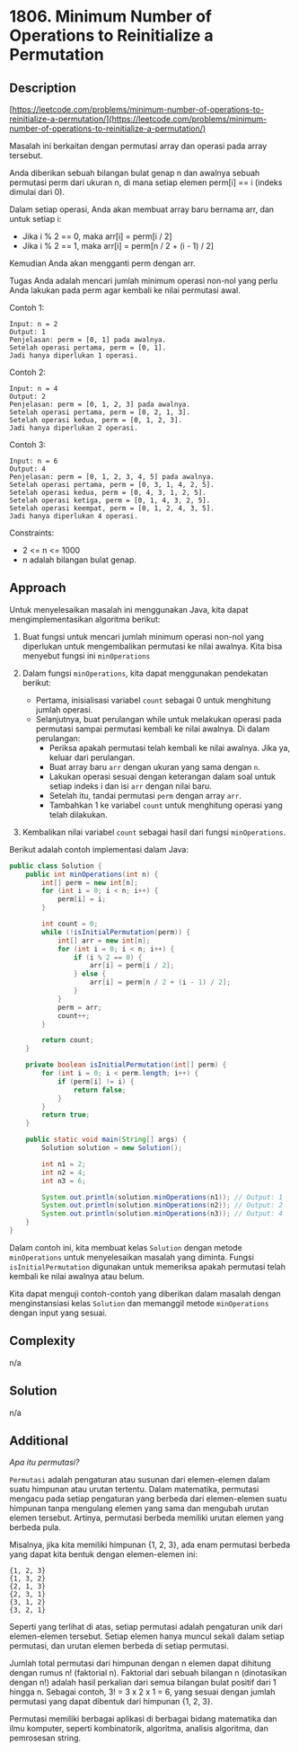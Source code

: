 # 1806. Minimum Number of Operations to Reinitialize a Permutation

## Description

[https://leetcode.com/problems/minimum-number-of-operations-to-reinitialize-a-permutation/](https://leetcode.com/problems/minimum-number-of-operations-to-reinitialize-a-permutation/)

Masalah ini berkaitan dengan permutasi array dan operasi pada array tersebut.

Anda diberikan sebuah bilangan bulat genap n dan awalnya sebuah permutasi perm dari ukuran n, di mana setiap elemen perm[i] == i (indeks dimulai dari 0).

Dalam setiap operasi, Anda akan membuat array baru bernama arr, dan untuk setiap i:

- Jika i % 2 == 0, maka arr[i] = perm[i / 2]
- Jika i % 2 == 1, maka arr[i] = perm[n / 2 + (i - 1) / 2]

Kemudian Anda akan mengganti perm dengan arr.

Tugas Anda adalah mencari jumlah minimum operasi non-nol yang perlu Anda lakukan pada perm agar kembali ke nilai permutasi awal.

Contoh 1:

```
Input: n = 2
Output: 1
Penjelasan: perm = [0, 1] pada awalnya.
Setelah operasi pertama, perm = [0, 1].
Jadi hanya diperlukan 1 operasi.
```

Contoh 2:

```text
Input: n = 4
Output: 2
Penjelasan: perm = [0, 1, 2, 3] pada awalnya.
Setelah operasi pertama, perm = [0, 2, 1, 3].
Setelah operasi kedua, perm = [0, 1, 2, 3].
Jadi hanya diperlukan 2 operasi.
```

Contoh 3:

```text
Input: n = 6
Output: 4
Penjelasan: perm = [0, 1, 2, 3, 4, 5] pada awalnya.
Setelah operasi pertama, perm = [0, 3, 1, 4, 2, 5].
Setelah operasi kedua, perm = [0, 4, 3, 1, 2, 5].
Setelah operasi ketiga, perm = [0, 1, 4, 3, 2, 5].
Setelah operasi keempat, perm = [0, 1, 2, 4, 3, 5].
Jadi hanya diperlukan 4 operasi.
```

Constraints:

- 2 <= n <= 1000
- n adalah bilangan bulat genap.

## Approach

Untuk menyelesaikan masalah ini menggunakan Java, kita dapat mengimplementasikan algoritma berikut:

1. Buat fungsi untuk mencari jumlah minimum operasi non-nol yang diperlukan untuk mengembalikan permutasi ke nilai awalnya. Kita bisa menyebut fungsi ini `minOperations`

2. Dalam fungsi `minOperations`, kita dapat menggunakan pendekatan berikut:

   - Pertama, inisialisasi variabel `count` sebagai 0 untuk menghitung jumlah operasi.
   - Selanjutnya, buat perulangan while untuk melakukan operasi pada permutasi sampai permutasi kembali ke nilai awalnya. Di dalam perulangan:
     - Periksa apakah permutasi telah kembali ke nilai awalnya. Jika ya, keluar dari perulangan.
     - Buat array baru `arr` dengan ukuran yang sama dengan `n`.
     - Lakukan operasi sesuai dengan keterangan dalam soal untuk setiap indeks i dan isi `arr` dengan nilai baru.
     - Setelah itu, tandai permutasi `perm` dengan array `arr`.
     - Tambahkan 1 ke variabel `count` untuk menghitung operasi yang telah dilakukan.

3. Kembalikan nilai variabel `count` sebagai hasil dari fungsi `minOperations`.

Berikut adalah contoh implementasi dalam Java:

```java
public class Solution {
    public int minOperations(int n) {
        int[] perm = new int[n];
        for (int i = 0; i < n; i++) {
            perm[i] = i;
        }

        int count = 0;
        while (!isInitialPermutation(perm)) {
            int[] arr = new int[n];
            for (int i = 0; i < n; i++) {
                if (i % 2 == 0) {
                    arr[i] = perm[i / 2];
                } else {
                    arr[i] = perm[n / 2 + (i - 1) / 2];
                }
            }
            perm = arr;
            count++;
        }

        return count;
    }

    private boolean isInitialPermutation(int[] perm) {
        for (int i = 0; i < perm.length; i++) {
            if (perm[i] != i) {
                return false;
            }
        }
        return true;
    }

    public static void main(String[] args) {
        Solution solution = new Solution();

        int n1 = 2;
        int n2 = 4;
        int n3 = 6;

        System.out.println(solution.minOperations(n1)); // Output: 1
        System.out.println(solution.minOperations(n2)); // Output: 2
        System.out.println(solution.minOperations(n3)); // Output: 4
    }
}
```

Dalam contoh ini, kita membuat kelas `Solution` dengan metode `minOperations` untuk menyelesaikan masalah yang diminta. Fungsi `isInitialPermutation` digunakan untuk memeriksa apakah permutasi telah kembali ke nilai awalnya atau belum.

Kita dapat menguji contoh-contoh yang diberikan dalam masalah dengan menginstansiasi kelas `Solution` dan memanggil metode `minOperations` dengan input yang sesuai.

## Complexity

n/a

## Solution

n/a

## Additional

_Apa itu permutasi?_

`Permutasi` adalah pengaturan atau susunan dari elemen-elemen dalam suatu himpunan atau urutan tertentu. Dalam matematika, permutasi mengacu pada setiap pengaturan yang berbeda dari elemen-elemen suatu himpunan tanpa mengulang elemen yang sama dan mengubah urutan elemen tersebut. Artinya, permutasi berbeda memiliki urutan elemen yang berbeda pula.

Misalnya, jika kita memiliki himpunan {1, 2, 3}, ada enam permutasi berbeda yang dapat kita bentuk dengan elemen-elemen ini:

```text
{1, 2, 3}
{1, 3, 2}
{2, 1, 3}
{2, 3, 1}
{3, 1, 2}
{3, 2, 1}
```

Seperti yang terlihat di atas, setiap permutasi adalah pengaturan unik dari elemen-elemen tersebut. Setiap elemen hanya muncul sekali dalam setiap permutasi, dan urutan elemen berbeda di setiap permutasi.

Jumlah total permutasi dari himpunan dengan n elemen dapat dihitung dengan rumus n! (faktorial n).
Faktorial dari sebuah bilangan n (dinotasikan dengan n!) adalah hasil perkalian dari semua bilangan bulat positif dari 1 hingga n.
Sebagai contoh, 3! = 3 x 2 x 1 = 6, yang sesuai dengan jumlah permutasi yang dapat dibentuk dari himpunan {1, 2, 3}.

Permutasi memiliki berbagai aplikasi di berbagai bidang matematika dan ilmu komputer,
seperti kombinatorik, algoritma, analisis algoritma, dan pemrosesan string.
